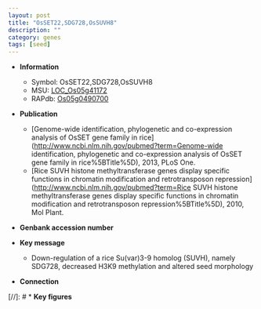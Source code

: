 ```yaml
---
layout: post
title: "OsSET22,SDG728,OsSUVH8"
description: ""
category: genes
tags: [seed]
---
```


* **Information**  
    + Symbol: OsSET22,SDG728,OsSUVH8  
    + MSU: [LOC_Os05g41172](http://rice.uga.edu/cgi-bin/ORF_infopage.cgi?orf=LOC_Os05g41172)  
    + RAPdb: [Os05g0490700](https://rapdb.dna.affrc.go.jp/locus/?name=Os05g0490700)  

* **Publication**  
    + [Genome-wide identification, phylogenetic and co-expression analysis of OsSET gene family in rice](http://www.ncbi.nlm.nih.gov/pubmed?term=Genome-wide identification, phylogenetic and co-expression analysis of OsSET gene family in rice%5BTitle%5D), 2013, PLoS One.
    + [Rice SUVH histone methyltransferase genes display specific functions in chromatin modification and retrotransposon repression](http://www.ncbi.nlm.nih.gov/pubmed?term=Rice SUVH histone methyltransferase genes display specific functions in chromatin modification and retrotransposon repression%5BTitle%5D), 2010, Mol Plant.

* **Genbank accession number**  

* **Key message**  
    + Down-regulation of a rice Su(var)3-9 homolog (SUVH), namely SDG728, decreased H3K9 methylation and altered seed morphology

* **Connection**  

[//]: # * **Key figures**  


